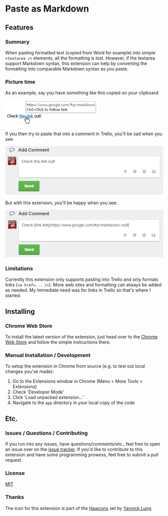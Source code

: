 # Paste as Markdown

## Features

### Summary

When pasting formatted text (copied from Word for example) into simple `<textarea />` elements, all the formatting is lost.  However, if the textarea support Markdown syntax, this extension can help by converting the formatting into comparable Markdown syntax as you paste.

### Picture time

As an example, say you have something like this copied on your clipboard:

![Formatted Text with a Link](https://raw.githubusercontent.com/stephenmcd1/paste-as-markdown/master/assets/FormattedTextWithLink.png)

If you then try to paste that into a comment in Trello, you'll be sad when you see:

![Pasting as Plain Text](https://raw.githubusercontent.com/stephenmcd1/paste-as-markdown/master/assets/PastePlainText.png)

But with this extension, you'll be happy when you see:

![Pasting as Plain Text](https://raw.githubusercontent.com/stephenmcd1/paste-as-markdown/master/assets/PasteAsMarkdown.png)

### Limitations

Currently this extension only supports pasting into Trello and only formats links (`<a href=... />`).  More web sites and formatting can always be added as needed.  My immediate need was for links in Trello so that's where I started.

## Installing

### Chrome Web Store
To install the latest version of the extension, just head over to the [Chrome Web Store](https://chrome.google.com/webstore/detail/paste-as-markdown/lmamcbfemdkhfgodpoalhkpjabhkcmpn) and follow the simple instructions there.

### Manual Installation / Development

To setup the extension in Chrome from source (e.g. to test out local changes you've made):

1. Go to the Extensions window in Chrome (Menu > More Tools > Extensions)
2. Check 'Developer Mode'
3. Click 'Load unpacked extension...'
4. Navigate to the `app` directory in your local copy of the code

## Etc.

### Issues / Questions / Contributing

If you run into any issues, have questions/comments/etc., feel free to open an issue over on the [issue tracker](https://github.com/stephenmcd1/paste-as-markdown/issues).  If you'd like to contribute to this extension and have some programming prowess, feel free to submit a pull request.

### License

[MIT](https://github.com/stephenmcd1/paste-as-markdown/blob/master/LICENSE)

### Thanks

The icon for this extension is part of the [Hawcons](http://hawcons.com/) set by [Yannick Lung](http://yannicklung.com/)
